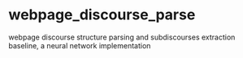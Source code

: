 # webpage_discourse_parse
webpage discourse structure parsing and subdiscourses extraction baseline, a neural network implementation
